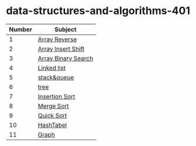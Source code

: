 # data-structures-and-algorithms-401


| Number | Subject                                                |
| ------ | ------------------------------------------------------ |
| 1      | [Array Reverse](./array-reverse/README.md)             |
| 2      | [Array Insert Shift](./array-insert-shift/README.md)   |
| 3      | [Array Binary Search](./array-binary-search/README.md) |
| 4      | [Linked list](./linked-list/README.md)                 |
| 5      | [stack&queue](stack&queue/app/src/main/java/stackAndQueue/README.md)|
| 6      | [tree](./tree/README.md)|
| 7      |[Insertion Sort](sort/app/src/main/java/sort/insertion/BLOG.md)|
| 8      |[Merge Sort](sort/app/src/main/java/sort/merge/BLOG.md)|
| 9      |[Quick Sort](sort/app/src/main/java/sort/quick/Blog.md)|
| 10     |[HashTabel](HashTabel/app/src/main/java/HashTabels/README.md)|
| 11     |[Graph](graph/app/src/main/java/graph/README.md)|




